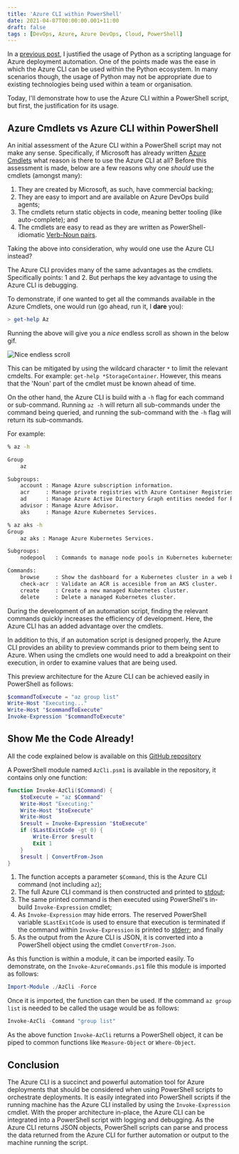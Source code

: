 ```yaml
---
title: 'Azure CLI within PowerShell'
date: 2021-04-07T00:00:00.001+11:00
draft: false
tags : [DevOps, Azure, Azure DevOps, Cloud, PowerShell]
---
```


In a [previous post](/2021/03/python-to-automate-azure-deployments/),
I justified the usage of Python as a scripting language for Azure deployment automation.
One of the points made was the ease in which the Azure CLI can be used within
the Python ecosystem. In many scenarios though, the usage of Python may not be
appropriate due to existing technologies being used within a team or
organisation.

Today, I'll demonstrate how to use the Azure CLI within a PowerShell script,
but first, the justification for its usage.

## Azure Cmdlets vs Azure CLI within PowerShell

An initial assessment of the Azure CLI within a PowerShell script may not make
any sense. Specifically, if Microsoft has already written [Azure
Cmdlets](https://docs.microsoft.com/en-us/powershell/azure/?view=azps-5.7.0)
what reason is there to use the Azure CLI at all? Before this assessment is
made, below are a few reasons why one *should* use the cmdlets (amongst many):

1. They are created by Microsoft, as such, have commercial backing;
1. They are easy to import and are available on Azure DevOps build agents;
1. The cmdlets return static objects in code, meaning better tooling (like
   auto-complete); and
1. The cmdlets are easy to read as they are written as PowerShell-idiomatic
   [Verb-Noun pairs](https://docs.microsoft.com/en-us/powershell/scripting/developer/cmdlet/approved-verbs-for-windows-powershell-commands?view=powershell-7.1).

Taking the above into consideration, why would one use the Azure CLI instead?

The Azure CLI provides many of the same advantages as the cmdlets. Specifically
points: 1 and 2. But perhaps the key advantage to using the Azure CLI is
debugging.

To demonstrate, if one wanted to get all the commands available in the Azure
Cmdlets, one would run (go ahead, run it, I **dare** you):

```PowerShell
> get-help Az
```

Running the above will give you a *nice* endless scroll as shown in the below
gif.

![Nice endless scroll](/images/get-help.gif "help")

This can be mitigated by using the wildcard character `*` to limit the relevant
cmdelts. For example: `get-help *StorageContainer`. However, this means that the 'Noun' part
of the cmdlet must be known ahead of time.

On the other hand, the Azure CLI is build with a `-h` flag for each command or
sub-command. Running `az -h` will return all sub-commands under the command
being queried, and running the
sub-command with the `-h` flag will return its sub-commands.

For example:

```cmd
% az -h

Group
    az

Subgroups:
    account : Manage Azure subscription information.
    acr     : Manage private registries with Azure Container Registries.
    ad      : Manage Azure Active Directory Graph entities needed for Role Based Access Control.
    advisor : Manage Azure Advisor.
    aks     : Manage Azure Kubernetes Services.

% az aks -h
Group
    az aks : Manage Azure Kubernetes Services.

Subgroups:
    nodepool   : Commands to manage node pools in Kubernetes kubernetes cluster.

Commands:
    browse     : Show the dashboard for a Kubernetes cluster in a web browser.
    check-acr  : Validate an ACR is accesible from an AKS cluster.
    create     : Create a new managed Kubernetes cluster.
    delete     : Delete a managed Kubernetes cluster.
```

During the development of an automation script, finding the relevant commands
quickly increases the efficiency of development. Here, the Azure CLI has
an added advantage over the cmdlets.

In addition to this, if an automation script is designed properly, the Azure CLI
provides an ability to preview commands prior to them being sent to Azure.
When using the cmdlets one would need to add a breakpoint on their execution, in
order to examine values that are being used.

This preview architecture for the Azure CLI can be achieved easily in PowerShell as follows:

```PowerShell
$commandToExecute = "az group list"
Write-Host "Executing..."
Write-Host "$commandToExecute"
Invoke-Expression "$commandToExecute"
```

## Show Me the Code Already!

All the code explained below is available on this [GitHub repository](https://github.com/RaphHaddad/powershell-azure-cli)

A PowerShell module named `AzCli.psm1` is available in the repository, it contains
only one function:

```PowerShell
function Invoke-AzCli($Command) {
    $toExecute = "az $Command"
    Write-Host "Executing:"
    Write-Host "$toExecute"
    Write-Host
    $result = Invoke-Expression "$toExecute"
    if ($LastExitCode -gt 0) {
        Write-Error $result
        Exit 1
    }
    $result | ConvertFrom-Json
}
```

1. The function accepts a parameter `$Command`, this is the Azure CLI command (not
including `az`);
1. The full Azure CLI command is then constructed and printed to
[stdout](https://en.wikipedia.org/wiki/Standard_streams#Standard_output_(stdout));
1. The same printed command is then executed using PowerShell's in-build
   `Invoke-Expression` cmdlet;
1. As `Invoke-Expression` may hide errors. The reserved PowerShell variable
   `$LastExitCode` is used to ensure that execution is terminated if the command
   within `Invoke-Expression` is printed to [stderr](https://en.wikipedia.org/wiki/Standard_streams#Standard_error_(stderr)); and finally
1. As the output from the Azure CLI is JSON, it is converted into a PowerShell
   object using the cmdlet `ConvertFrom-Json`.

As this function is within a module, it can be imported easily. To demonstrate,
on the `Invoke-AzureCommands.ps1` file this module is imported as follows:

```PowerShell
Import-Module ./AzCli -Force
```

Once it is imported, the function can then be used. If the command `az group
list` is needed to be called the usage would be as follows:

```PowerShell
Invoke-AzCli -Command "group list"
```

As the above function `Invoke-AzCli` returns a PowerShell object, it can be
piped to common functions like `Measure-Object` or `Where-Object`.

## Conclusion

The Azure CLI is a succinct and powerful automation tool for Azure deployments
that should be considered when using PowerShell scripts to orchestrate
deployments. It is easily integrated into PowerShell scripts if the running
machine has the Azure CLI installed by using the `Invoke-Expression` cmdlet. With
the proper architecture in-place, the Azure CLI can be integrated into a
PowerShell script with logging and debugging. As the Azure CLI returns JSON
objects, PowerShell scripts can parse and process the data returned from the
Azure CLI for further automation or output to the machine running the script.
